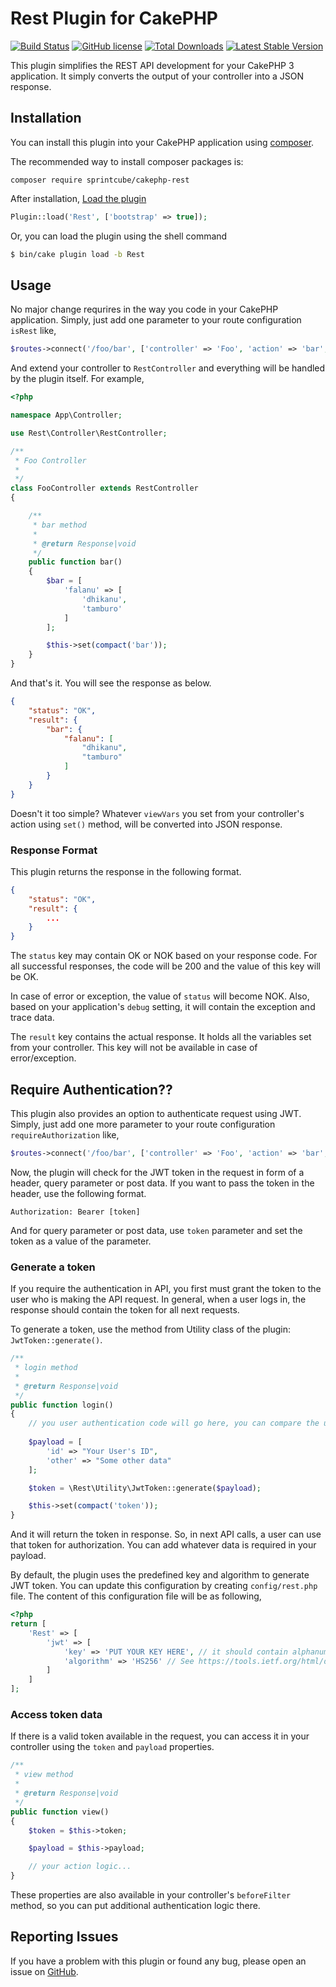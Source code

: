 # Rest Plugin for CakePHP

[![Build Status](https://travis-ci.org/sprintcube/cakephp-rest.svg?branch=master)](https://travis-ci.org/sprintcube/cakephp-rest)
[![GitHub license](https://img.shields.io/badge/license-MIT-blue.svg)](https://raw.githubusercontent.com/sprintcube/cakephp-rest/master/LICENSE)
[![Total Downloads](https://poser.pugx.org/sprintcube/cakephp-rest/downloads)](https://packagist.org/packages/sprintcube/cakephp-rest)
[![Latest Stable Version](https://poser.pugx.org/sprintcube/cakephp-rest/v/stable)](https://packagist.org/packages/sprintcube/cakephp-rest)

This plugin simplifies the REST API development for your CakePHP 3 application. It simply converts the output of your controller into a JSON response.

## Installation

You can install this plugin into your CakePHP application using [composer](http://getcomposer.org).

The recommended way to install composer packages is:

```
composer require sprintcube/cakephp-rest
```

After installation, [Load the plugin](http://book.cakephp.org/3.0/en/plugins.html#loading-a-plugin)

```php
Plugin::load('Rest', ['bootstrap' => true]);
```

Or, you can load the plugin using the shell command

```sh
$ bin/cake plugin load -b Rest
```

## Usage

No major change requrires in the way you code in your CakePHP application. Simply, just add one parameter to your route configuration `isRest` like,

```php
$routes->connect('/foo/bar', ['controller' => 'Foo', 'action' => 'bar', 'isRest' => true]);
```

And extend your controller to `RestController` and everything will be handled by the plugin itself. For example,

```php
<?php

namespace App\Controller;

use Rest\Controller\RestController;

/**
 * Foo Controller
 *
 */
class FooController extends RestController
{

    /**
     * bar method
     *
     * @return Response|void
     */
    public function bar()
    {
        $bar = [
            'falanu' => [
                'dhikanu',
                'tamburo'
            ]
        ];

        $this->set(compact('bar'));
    }
}

```

And that's it. You will see the response as below.

```json
{
    "status": "OK",
    "result": {
        "bar": {
            "falanu": [
                "dhikanu",
                "tamburo"
            ]
        }
    }
}
```

Doesn't it too simple? Whatever `viewVars` you set from your controller's action using `set()` method, will be converted into JSON response.

### Response Format
This plugin returns the response in the following format.

```json
{
    "status": "OK",
    "result": {
        ...
    }
}
```
The `status` key may contain OK or NOK based on your response code. For all successful responses, the code will be 200 and the value of this key will be OK. 

In case of error or exception, the value of `status` will become NOK. Also, based on your application's `debug` setting, it will contain the exception and trace data.

The `result` key contains the actual response. It holds all the variables set from your controller. This key will not be available in case of error/exception.

## Require Authentication??
This plugin also provides an option to authenticate request using JWT. Simply, just add one more parameter to your route configuration `requireAuthorization` like,

```php
$routes->connect('/foo/bar', ['controller' => 'Foo', 'action' => 'bar', 'isRest' => true, 'requireAuthorization' => true]);
```

Now, the plugin will check for the JWT token in the request in form of a header, query parameter or post data. If you want to pass the token in the header, use the following format.

```
Authorization: Bearer [token]
```

And for query parameter or post data, use `token` parameter and set the token as a value of the parameter.

### Generate a token
If you require the authentication in API, you first must grant the token to the user who is making the API request. In general, when a user logs in, the response should contain the token for all next requests.

To generate a token, use the method from Utility class of the plugin: `JwtToken::generate()`.

```php
/**
 * login method
 *
 * @return Response|void
 */
public function login()
{
    // you user authentication code will go here, you can compare the user with the database or whatever
    
    $payload = [
        'id' => "Your User's ID",
        'other' => "Some other data"
    ];

    $token = \Rest\Utility\JwtToken::generate($payload);

    $this->set(compact('token'));
}
```

And it will return the token in response. So, in next API calls, a user can use that token for authorization. You can add whatever data is required in your payload.

By default, the plugin uses the predefined key and algorithm to generate JWT token. You can update this configuration by creating `config/rest.php` file. The content of this configuration file will be as following,

```php
<?php
return [
    'Rest' => [
        'jwt' => [
            'key' => 'PUT YOUR KEY HERE', // it should contain alphanumeric string with symbols
            'algorithm' => 'HS256' // See https://tools.ietf.org/html/draft-ietf-jose-json-web-algorithms-40
        ]
    ]
];
```

### Access token data
If there is a valid token available in the request, you can access it in your controller using the `token` and `payload` properties.

```php
/**
 * view method
 *
 * @return Response|void
 */
public function view()
{
    $token = $this->token;

    $payload = $this->payload;

    // your action logic...
}
```
These properties are also available in your controller's `beforeFilter` method, so you can put additional authentication logic there.

## Reporting Issues
If you have a problem with this plugin or found any bug, please open an issue on [GitHub](https://github.com/sprintcube/cakephp-rest/issues).
